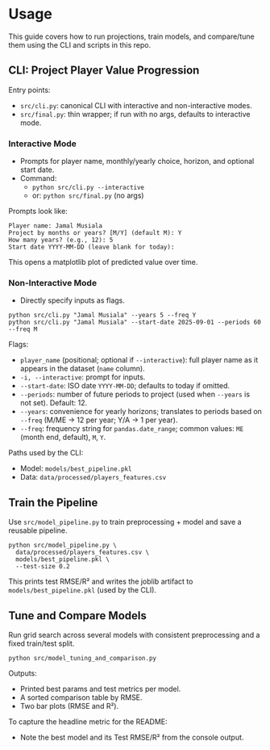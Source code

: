 # Usage

This guide covers how to run projections, train models, and compare/tune them using the CLI and scripts in this repo.

## CLI: Project Player Value Progression

Entry points:
- `src/cli.py`: canonical CLI with interactive and non-interactive modes.
- `src/final.py`: thin wrapper; if run with no args, defaults to interactive mode.

### Interactive Mode
- Prompts for player name, monthly/yearly choice, horizon, and optional start date.
- Command:
  - `python src/cli.py --interactive`
  - or: `python src/final.py` (no args)

Prompts look like:
```
Player name: Jamal Musiala
Project by months or years? [M/Y] (default M): Y
How many years? (e.g., 12): 5
Start date YYYY-MM-DD (leave blank for today):
```
This opens a matplotlib plot of predicted value over time.

### Non-Interactive Mode
- Directly specify inputs as flags.
```
python src/cli.py "Jamal Musiala" --years 5 --freq Y
python src/cli.py "Jamal Musiala" --start-date 2025-09-01 --periods 60 --freq M
```

Flags:
- `player_name` (positional; optional if `--interactive`): full player name as it appears in the dataset (`name` column).
- `-i, --interactive`: prompt for inputs.
- `--start-date`: ISO date `YYYY-MM-DD`; defaults to today if omitted.
- `--periods`: number of future periods to project (used when `--years` is not set). Default: 12.
- `--years`: convenience for yearly horizons; translates to periods based on `--freq` (M/ME → 12 per year; Y/A → 1 per year).
- `--freq`: frequency string for `pandas.date_range`; common values: `ME` (month end, default), `M`, `Y`.

Paths used by the CLI:
- Model: `models/best_pipeline.pkl`
- Data:  `data/processed/players_features.csv`

## Train the Pipeline

Use `src/model_pipeline.py` to train preprocessing + model and save a reusable pipeline.

```
python src/model_pipeline.py \
  data/processed/players_features.csv \
  models/best_pipeline.pkl \
  --test-size 0.2
```
This prints test RMSE/R² and writes the joblib artifact to `models/best_pipeline.pkl` (used by the CLI).

## Tune and Compare Models

Run grid search across several models with consistent preprocessing and a fixed train/test split.

```
python src/model_tuning_and_comparison.py
```

Outputs:
- Printed best params and test metrics per model.
- A sorted comparison table by RMSE.
- Two bar plots (RMSE and R²).

To capture the headline metric for the README:
- Note the best model and its Test RMSE/R² from the console output.
